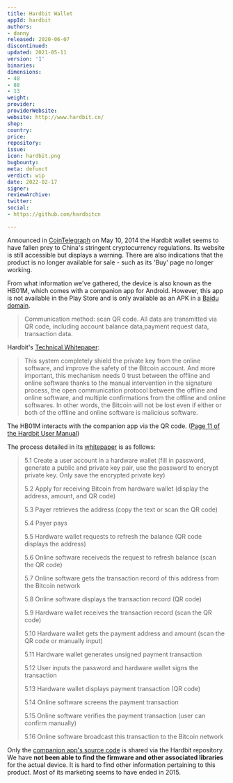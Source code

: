 ```yaml
---
title: Hardbit Wallet
appId: hardbit
authors:
- danny
released: 2020-06-07
discontinued: 
updated: 2021-05-11
version: '1'
binaries: 
dimensions:
- 48
- 88
- 13
weight: 
provider: 
providerWebsite: 
website: http://www.hardbit.cn/
shop: 
country: 
price: 
repository: 
issue: 
icon: hardbit.png
bugbounty: 
meta: defunct
verdict: wip
date: 2022-02-17
signer: 
reviewArchive: 
twitter: 
social:
- https://github.com/hardbitcn

---
```


Announced in [CoinTelegraph](https://cointelegraph.com/news/china_releases_hardbit_hardware_wallet) on May 10, 2014 the Hardbit wallet seems to have fallen prey to China's stringent cryptocurrency regulations. Its website is still accessible but displays a warning. There are also indications that the product is no longer available for sale - such as its 'Buy' page no longer working.

From what information we've gathered, the device is also known as the HB01M, which comes with a companion app for Android. However, this app is not available in the Play Store and is only available as an APK in a [Baidu domain](https://pan.baidu.com/s/1hqSYqP2). 

> Communication method: scan QR code. All data are transmitted via QR code, including account balance data,payment request data, transaction data.

Hardbit's [Technical Whitepaper](http://hardbit.cn/index.php/techonology/3-whitepaper):

> This system completely shield the private key from the online software, and improve the safety of the Bitcoin account. And more important, this mechanism needs 0 trust between the offline and online software thanks to the manual intervention in the signature process, the open communication protocol between the offline and online software, and multiple confirmations from the offline and online softwares. In other words, the Bitcoin will not be lost even if either or both of the offline and online software is malicious software.

The HB01M interacts with the companion app via the QR code. ([Page 11 of the Hardbit User Manual](https://pan.baidu.com/s/1ntjw0BJ))

The process detailed in its [whitepaper](http://hardbit.cn/index.php/techonology/3-whitepaper) is as follows:

> 5.1 Create a user account in a hardware wallet (fill in password, generate a public and private key pair, use the password to encrypt private key. Only save the encrypted private key)
>
> 5.2 Apply for receiving Bitcoin from hardware wallet (display the address, amount, and QR code)
>
> 5.3 Payer retrieves the address (copy the text or scan the QR code)
>
> 5.4 Payer pays 
>
> 5.5 Hardware wallet requests to refresh the balance (QR code displays the address)
>
> 5.6 Online software receiveds the request to refresh balance (scan the QR code)
>
> 5.7 Online software gets the transaction record of this address from the Bitcoin network
>
> 5.8 Online software displays the transaction record (QR code)
>
> 5.9 Hardware wallet receives the transaction record (scan the QR code)
> 
> 5.10 Hardware wallet gets the payment address and amount (scan the QR code or manually input)
> 
> 5.11 Hardware wallet generates unsigned payment transaction
>
> 5.12 User inputs the password and hardware wallet signs the transaction
>
> 5.13 Hardware wallet displays payment transaction (QR code)
>
> 5.14 Online software screens the payment transaction
>
> 5.15 Online software verifies the payment transaction (user can confirm manually)
>
> 5.16 Online software broadcast this transaction to the Bitcoin network

Only the [companion app's source code](https://github.com/hardbitcn/HardbitSafetyCheck) is shared via the Hardbit repository. We have **not been able to find the firmware and other associated libraries** for the actual device. It is hard to find other information pertaining to this product. Most of its marketing seems to have ended in 2015.   